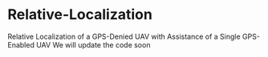 # Relative-Localization
Relative Localization of a GPS-Denied UAV with Assistance of a Single GPS-Enabled UAV
We will update the code soon
